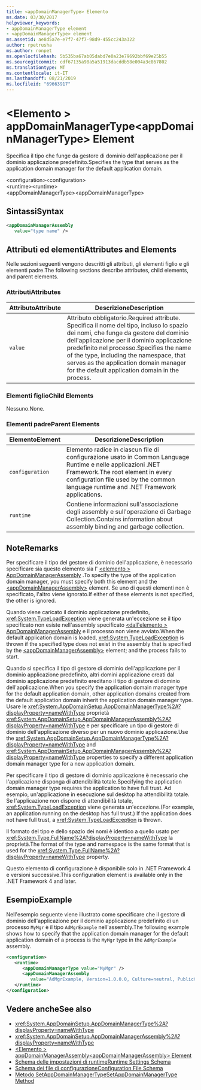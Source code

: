 ```yaml
---
title: <appDomainManagerType> Elemento
ms.date: 03/30/2017
helpviewer_keywords:
- appDomainManagerType element
- <appDomainManagerType> element
ms.assetid: ae8d5a7e-e7f7-47f7-98d9-455cc243a322
author: rpetrusha
ms.author: ronpet
ms.openlocfilehash: 5b535ba67ab05dabd7e0a23e79692bbf69e25b55
ms.sourcegitcommit: cdf67135a98a5a51913dacddb58e004a3c867802
ms.translationtype: MT
ms.contentlocale: it-IT
ms.lasthandoff: 08/21/2019
ms.locfileid: "69663917"
---
```

# <a name="appdomainmanagertype-element"></a><span data-ttu-id="3e8d0-102">\<Elemento > appDomainManagerType</span><span class="sxs-lookup"><span data-stu-id="3e8d0-102">\<appDomainManagerType> Element</span></span>
<span data-ttu-id="3e8d0-103">Specifica il tipo che funge da gestore di dominio dell'applicazione per il dominio applicazione predefinito.</span><span class="sxs-lookup"><span data-stu-id="3e8d0-103">Specifies the type that serves as the application domain manager for the default application domain.</span></span>  
  
 <span data-ttu-id="3e8d0-104">\<configuration></span><span class="sxs-lookup"><span data-stu-id="3e8d0-104">\<configuration></span></span>  
<span data-ttu-id="3e8d0-105">\<runtime></span><span class="sxs-lookup"><span data-stu-id="3e8d0-105">\<runtime></span></span>  
<span data-ttu-id="3e8d0-106">\<appDomainManagerType></span><span class="sxs-lookup"><span data-stu-id="3e8d0-106">\<appDomainManagerType></span></span>  
  
## <a name="syntax"></a><span data-ttu-id="3e8d0-107">Sintassi</span><span class="sxs-lookup"><span data-stu-id="3e8d0-107">Syntax</span></span>  
  
```xml  
<appDomainManagerAssembly   
   value="type name" />  
```  
  
## <a name="attributes-and-elements"></a><span data-ttu-id="3e8d0-108">Attributi ed elementi</span><span class="sxs-lookup"><span data-stu-id="3e8d0-108">Attributes and Elements</span></span>  
 <span data-ttu-id="3e8d0-109">Nelle sezioni seguenti vengono descritti gli attributi, gli elementi figlio e gli elementi padre.</span><span class="sxs-lookup"><span data-stu-id="3e8d0-109">The following sections describe attributes, child elements, and parent elements.</span></span>  
  
### <a name="attributes"></a><span data-ttu-id="3e8d0-110">Attributi</span><span class="sxs-lookup"><span data-stu-id="3e8d0-110">Attributes</span></span>  
  
|<span data-ttu-id="3e8d0-111">Attributo</span><span class="sxs-lookup"><span data-stu-id="3e8d0-111">Attribute</span></span>|<span data-ttu-id="3e8d0-112">Descrizione</span><span class="sxs-lookup"><span data-stu-id="3e8d0-112">Description</span></span>|  
|---------------|-----------------|  
|`value`|<span data-ttu-id="3e8d0-113">Attributo obbligatorio.</span><span class="sxs-lookup"><span data-stu-id="3e8d0-113">Required attribute.</span></span> <span data-ttu-id="3e8d0-114">Specifica il nome del tipo, incluso lo spazio dei nomi, che funge da gestore del dominio dell'applicazione per il dominio applicazione predefinito nel processo.</span><span class="sxs-lookup"><span data-stu-id="3e8d0-114">Specifies the name of the type, including the namespace, that serves as the application domain manager for the default application domain in the process.</span></span>|  
  
### <a name="child-elements"></a><span data-ttu-id="3e8d0-115">Elementi figlio</span><span class="sxs-lookup"><span data-stu-id="3e8d0-115">Child Elements</span></span>  
 <span data-ttu-id="3e8d0-116">Nessuno.</span><span class="sxs-lookup"><span data-stu-id="3e8d0-116">None.</span></span>  
  
### <a name="parent-elements"></a><span data-ttu-id="3e8d0-117">Elementi padre</span><span class="sxs-lookup"><span data-stu-id="3e8d0-117">Parent Elements</span></span>  
  
|<span data-ttu-id="3e8d0-118">Elemento</span><span class="sxs-lookup"><span data-stu-id="3e8d0-118">Element</span></span>|<span data-ttu-id="3e8d0-119">Descrizione</span><span class="sxs-lookup"><span data-stu-id="3e8d0-119">Description</span></span>|  
|-------------|-----------------|  
|`configuration`|<span data-ttu-id="3e8d0-120">Elemento radice in ciascun file di configurazione usato in Common Language Runtime e nelle applicazioni .NET Framework.</span><span class="sxs-lookup"><span data-stu-id="3e8d0-120">The root element in every configuration file used by the common language runtime and .NET Framework applications.</span></span>|  
|`runtime`|<span data-ttu-id="3e8d0-121">Contiene informazioni sull'associazione degli assembly e sull'operazione di Garbage Collection.</span><span class="sxs-lookup"><span data-stu-id="3e8d0-121">Contains information about assembly binding and garbage collection.</span></span>|  
  
## <a name="remarks"></a><span data-ttu-id="3e8d0-122">Note</span><span class="sxs-lookup"><span data-stu-id="3e8d0-122">Remarks</span></span>  
 <span data-ttu-id="3e8d0-123">Per specificare il tipo del gestore di dominio dell'applicazione, è necessario specificare sia questo elemento sia l' [ \<elemento > AppDomainManagerAssembly](appdomainmanagerassembly-element.md) .</span><span class="sxs-lookup"><span data-stu-id="3e8d0-123">To specify the type of the application domain manager, you must specify both this element and the [\<appDomainManagerAssembly>](appdomainmanagerassembly-element.md) element.</span></span> <span data-ttu-id="3e8d0-124">Se uno di questi elementi non è specificato, l'altro viene ignorato.</span><span class="sxs-lookup"><span data-stu-id="3e8d0-124">If either of these elements is not specified, the other is ignored.</span></span>  
  
 <span data-ttu-id="3e8d0-125">Quando viene caricato il dominio applicazione predefinito, <xref:System.TypeLoadException> viene generata un'eccezione se il tipo specificato non esiste nell'assembly specificato [ \<dall'elemento > AppDomainManagerAssembly](appdomainmanagerassembly-element.md) e il processo non viene avviato.</span><span class="sxs-lookup"><span data-stu-id="3e8d0-125">When the default application domain is loaded, <xref:System.TypeLoadException> is thrown if the specified type does not exist in the assembly that is specified by the [\<appDomainManagerAssembly>](appdomainmanagerassembly-element.md) element; and the process fails to start.</span></span>  
  
 <span data-ttu-id="3e8d0-126">Quando si specifica il tipo di gestore di dominio dell'applicazione per il dominio applicazione predefinito, altri domini applicazione creati dal dominio applicazione predefinito ereditano il tipo di gestore di dominio dell'applicazione.</span><span class="sxs-lookup"><span data-stu-id="3e8d0-126">When you specify the application domain manager type for the default application domain, other application domains created from the default application domain inherit the application domain manager type.</span></span> <span data-ttu-id="3e8d0-127">Usare le <xref:System.AppDomainSetup.AppDomainManagerType%2A?displayProperty=nameWithType> proprietà <xref:System.AppDomainSetup.AppDomainManagerAssembly%2A?displayProperty=nameWithType> e per specificare un tipo di gestore di dominio dell'applicazione diverso per un nuovo dominio applicazione.</span><span class="sxs-lookup"><span data-stu-id="3e8d0-127">Use the <xref:System.AppDomainSetup.AppDomainManagerType%2A?displayProperty=nameWithType> and <xref:System.AppDomainSetup.AppDomainManagerAssembly%2A?displayProperty=nameWithType> properties to specify a different application domain manager type for a new application domain.</span></span>  
  
 <span data-ttu-id="3e8d0-128">Per specificare il tipo di gestore di dominio applicazione è necessario che l'applicazione disponga di attendibilità totale.</span><span class="sxs-lookup"><span data-stu-id="3e8d0-128">Specifying the application domain manager type requires the application to have full trust.</span></span> <span data-ttu-id="3e8d0-129">Ad esempio, un'applicazione in esecuzione sul desktop ha attendibilità totale. Se l'applicazione non dispone di attendibilità totale, <xref:System.TypeLoadException> viene generata un'eccezione.</span><span class="sxs-lookup"><span data-stu-id="3e8d0-129">(For example, an application running on the desktop has full trust.) If the application does not have full trust, a <xref:System.TypeLoadException> is thrown.</span></span>  
  
 <span data-ttu-id="3e8d0-130">Il formato del tipo e dello spazio dei nomi è identico a quello usato per <xref:System.Type.FullName%2A?displayProperty=nameWithType> la proprietà.</span><span class="sxs-lookup"><span data-stu-id="3e8d0-130">The format of the type and namespace is the same format that is used for the <xref:System.Type.FullName%2A?displayProperty=nameWithType> property.</span></span>  
  
 <span data-ttu-id="3e8d0-131">Questo elemento di configurazione è disponibile solo in .NET Framework 4 e versioni successive.</span><span class="sxs-lookup"><span data-stu-id="3e8d0-131">This configuration element is available only in the .NET Framework 4 and later.</span></span>  
  
## <a name="example"></a><span data-ttu-id="3e8d0-132">Esempio</span><span class="sxs-lookup"><span data-stu-id="3e8d0-132">Example</span></span>  
 <span data-ttu-id="3e8d0-133">Nell'esempio seguente viene illustrato come specificare che il gestore di dominio dell'applicazione per il dominio applicazione predefinito di un processo `MyMgr` è il tipo `AdMgrExample` nell'assembly.</span><span class="sxs-lookup"><span data-stu-id="3e8d0-133">The following example shows how to specify that the application domain manager for the default application domain of a process is the `MyMgr` type in the `AdMgrExample` assembly.</span></span>  
  
```xml  
<configuration>  
   <runtime>  
      <appDomainManagerType value="MyMgr" />  
      <appDomainManagerAssembly   
         value="AdMgrExample, Version=1.0.0.0, Culture=neutral, PublicKeyToken=6856bccf150f00b3" />  
   </runtime>  
</configuration>  
```  
  
## <a name="see-also"></a><span data-ttu-id="3e8d0-134">Vedere anche</span><span class="sxs-lookup"><span data-stu-id="3e8d0-134">See also</span></span>

- <xref:System.AppDomainSetup.AppDomainManagerType%2A?displayProperty=nameWithType>
- <xref:System.AppDomainSetup.AppDomainManagerAssembly%2A?displayProperty=nameWithType>
- [<span data-ttu-id="3e8d0-135">\<Elemento > appDomainManagerAssembly</span><span class="sxs-lookup"><span data-stu-id="3e8d0-135">\<appDomainManagerAssembly> Element</span></span>](appdomainmanagerassembly-element.md)
- [<span data-ttu-id="3e8d0-136">Schema delle impostazioni di runtime</span><span class="sxs-lookup"><span data-stu-id="3e8d0-136">Runtime Settings Schema</span></span>](index.md)
- [<span data-ttu-id="3e8d0-137">Schema dei file di configurazione</span><span class="sxs-lookup"><span data-stu-id="3e8d0-137">Configuration File Schema</span></span>](../index.md)
- [<span data-ttu-id="3e8d0-138">Metodo SetAppDomainManagerType</span><span class="sxs-lookup"><span data-stu-id="3e8d0-138">SetAppDomainManagerType Method</span></span>](../../../unmanaged-api/hosting/iclrcontrol-setappdomainmanagertype-method.md)
